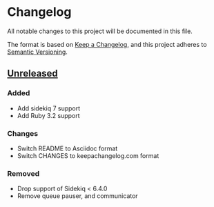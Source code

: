 # Changelog

All notable changes to this project will be documented in this file.

The format is based on [Keep a Changelog](https://keepachangelog.com/en/1.1.0/),
and this project adheres to [Semantic Versioning](https://semver.org/spec/v2.0.0.html).


## [Unreleased]

### Added

- Add sidekiq 7 support
- Add Ruby 3.2 support


### Changes

- Switch README to Asciidoc format
- Switch CHANGES to keepachangelog.com format


### Removed

- Drop support of Sidekiq < 6.4.0
- Remove queue pauser, and communicator


[unreleased]: https://github.com/ixti/sidekiq-throttled/compare/v0.16.1...main

